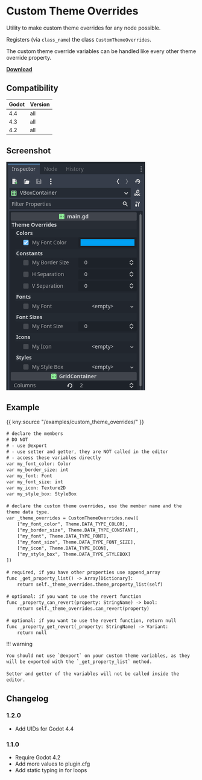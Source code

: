 # Custom Theme Overrides

Utility to make custom theme overrides for any node possible.

Registers (via `class_name`) the class `CustomThemeOverrides`.

The custom theme override variables can be handled like every other theme override property.

[**Download**](https://github.com/kenyoni-software/godot-addons/releases)

## Compatibility

| Godot | Version |
|-------|---------|
| 4.4   | all     |
| 4.3   | all     |
| 4.2   | all     |

## Screenshot

![Custom theme overrides screenshot](custom_theme_overrides/custom_theme_overrides.png "Custom Theme Overrides")

## Example

{{ kny:source "/examples/custom_theme_overrides/" }}

```gdscript
# declare the members
# DO NOT
# - use @export
# - use setter and getter, they are NOT called in the editor
# - access these variables directly
var my_font_color: Color
var my_border_size: int
var my_font: Font
var my_font_size: int
var my_icon: Texture2D
var my_style_box: StyleBox

# declare the custom theme overrides, use the member name and the theme data type.
var _theme_overrides = CustomThemeOverrides.new([
	["my_font_color", Theme.DATA_TYPE_COLOR],
	["my_border_size", Theme.DATA_TYPE_CONSTANT],
	["my_font", Theme.DATA_TYPE_FONT],
	["my_font_size", Theme.DATA_TYPE_FONT_SIZE],
	["my_icon", Theme.DATA_TYPE_ICON],
	["my_style_box", Theme.DATA_TYPE_STYLEBOX]
])

# required, if you have other properties use append_array
func _get_property_list() -> Array[Dictionary]:
	return self._theme_overrides.theme_property_list(self)

# optional: if you want to use the revert function
func _property_can_revert(property: StringName) -> bool:
	return self._theme_overrides.can_revert(property)

# optional: if you want to use the revert function, return null
func _property_get_revert(_property: StringName) -> Variant:
	return null
```

!!! warning

    You should not use `@export` on your custom theme variables, as they will be exported with the `_get_property_list` method.

    Setter and getter of the variables will not be called inside the editor.

## Changelog

### 1.2.0

- Add UIDs for Godot 4.4

### 1.1.0

- Require Godot 4.2
- Add more values to plugin.cfg
- Add static typing in for loops